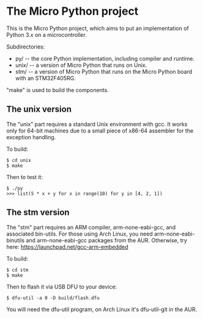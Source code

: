 The Micro Python project
========================

This is the Micro Python project, which aims to put an implementation
of Python 3.x on a microcontroller.

Subdirectories:
- py/ -- the core Python implementation, including compiler and runtime.
- unix/ -- a version of Micro Python that runs on Unix.
- stm/ -- a version of Micro Python that runs on the Micro Python board
  with an STM32F405RG.

"make" is used to build the components.

The unix version
----------------

The "unix" part requires a standard Unix environment with gcc.  It works
only for 64-bit machines due to a small piece of x86-64 assembler for
the exception handling.

To build:

    $ cd unix
    $ make

Then to test it:

    $ ./py
    >>> list(5 * x + y for x in range(10) for y in [4, 2, 1])

The stm version
---------------

The "stm" part requires an ARM compiler, arm-none-eabi-gcc, and associated
bin-utils.  For those using Arch Linux, you need arm-none-eabi-binutils and
arm-none-eabi-gcc packages from the AUR.  Otherwise, try here:
https://launchpad.net/gcc-arm-embedded

To build:

    $ cd stm
    $ make

Then to flash it via USB DFU to your device:

    $ dfu-util -a 0 -D build/flash.dfu

You will need the dfu-util program, on Arch Linux it's dfu-util-git in the AUR.
